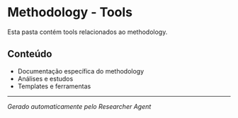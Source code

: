 # Methodology - Tools

Esta pasta contém tools relacionados ao methodology.

## Conteúdo
- Documentação específica do methodology
- Análises e estudos
- Templates e ferramentas

---
*Gerado automaticamente pelo Researcher Agent*
